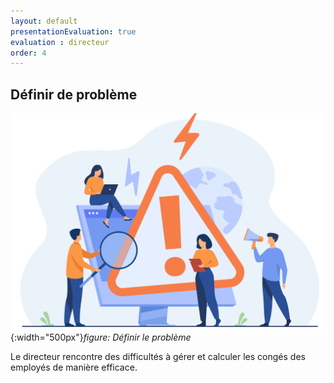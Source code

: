 ```yaml
---
layout: default
presentationEvaluation: true
evaluation : directeur
order: 4
---
```



## Définir de problème 

![Définir le problème](./images/problem.jpg){:width="500px"}*figure: Définir le problème*

<!-- note -->


Le directeur rencontre des difficultés à gérer et calculer les congés des employés de manière efficace. 

<!-- new slide -->